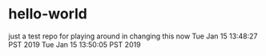 # hello-world
just a test repo for playing around in
changing this now
Tue Jan 15 13:48:27 PST 2019
Tue Jan 15 13:50:05 PST 2019
